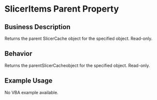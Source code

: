 # SlicerItems Parent Property

## Business Description
Returns the parent SlicerCache object for the specified object. Read-only.

## Behavior
Returns the parentSlicerCacheobject for the specified object. Read-only.

## Example Usage
No VBA example available.